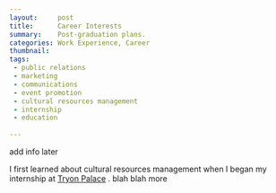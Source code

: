 ```yaml
---
layout:		post
title:		Career Interests
summary:	Post-graduation plans.
categories: Work Experience, Career
thumbnail: 
tags:
 - public relations
 - marketing
 - communications
 - event promotion
 - cultural resources management
 - internship
 - education
 
---
```


add info later

I first learned about cultural resources management when I began my internship at [Tryon Palace](tryonpalace.org) . blah blah more